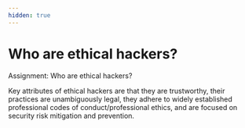 ```yaml
---
hidden: true
---
```


# Who are ethical hackers?

Assignment: Who are ethical hackers?

Key attributes of ethical hackers are that they are trustworthy, their practices are unambiguously legal, they adhere to widely established professional codes of conduct/professional ethics, and are focused on security risk mitigation and prevention.
